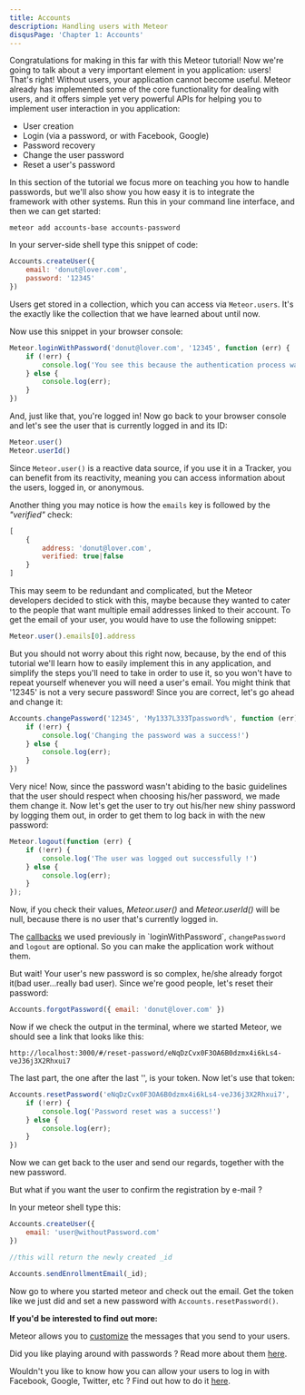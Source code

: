 ```yaml
---
title: Accounts
description: Handling users with Meteor
disqusPage: 'Chapter 1: Accounts'
---
```


Congratulations for making in this far with this Meteor tutorial! Now we're going to talk about a very important element in you application: users!
That's right! Without users, your application cannot become useful.
Meteor already has implemented some of the core functionality for dealing with users, and it offers simple yet very powerful APIs for helping you to implement user interaction in you application:

- User creation
- Login (via a password, or with Facebook, Google)
- Password recovery
- Change the user password
- Reset a user's password

In this section of the tutorial we focus more on teaching you how to handle passwords, but we'll also show you how easy it is to integrate the framework with other systems.
Run this in your command line interface, and then we can get started:
```
meteor add accounts-base accounts-password
```

In your server-side shell type this snippet of code:

```js
Accounts.createUser({
    email: 'donut@lover.com', 
    password: '12345'
})
```

Users get stored in a collection, which you can access via `Meteor.users`. 
It's the exactly like the collection that we have learned about until now.

Now use this snippet in your browser console:

```js
Meteor.loginWithPassword('donut@lover.com', '12345', function (err) {
    if (!err) {
        console.log('You see this because the authentication process was a success')
    } else {
        console.log(err);
    }
})
```

And, just like that, you're logged in!
Now go back to your browser console and let's see the user that is currently logged in and its ID:
```js
Meteor.user()
Meteor.userId()
```

Since `Meteor.user()` is a reactive data source, if you use it in a Tracker, you can benefit from its reactivity,
meaning you can access information about the users, logged in, or anonymous.

Another thing you may notice is how the `emails` key is followed by the *"verified"* check:
```js
[
    {
        address: 'donut@lover.com',
        verified: true|false
    }
]
```

This may seem to be redundant and complicated, but the Meteor developers decided to stick with this, maybe because they wanted to cater to the people
that want multiple email addresses linked to their account. To get the email of your user, you would have to use the following snippet:
```js
Meteor.user().emails[0].address
```

But you should not worry about this right now, because, by the end of this tutorial we'll learn how to easily implement this in any application, 
and simplify the steps you'll need to take in order to use it, so you won't have to repeat yourself whenever you will need a user's email.
You might think that '12345' is not a very secure password! Since you are correct, let's go ahead and change it:

```js
Accounts.changePassword('12345', 'My1337L333Tpassword%', function (err) {
    if (!err) {
        console.log('Changing the password was a success!')
    } else {
        console.log(err);
    }
})
```

Very nice! Now, since the password wasn't abiding to the basic guidelines that the user should respect when choosing his/her password, we made them change it.
 Now let's get the user to try out his/her new shiny password by logging them out, in order to get them to log back in with the new password:

```js
Meteor.logout(function (err) {
    if (!err) {
        console.log('The user was logged out successfully !')
    } else {
        console.log(err);
    }
});
```
Now, if you check their values, *Meteor.user()* and *Meteor.userId()* will be null, because there is no user that's currently logged in.

The [callbacks](https://en.wikipedia.org/wiki/Callback_(computer_programming)) we used previously in `loginWithPassword`, 
`changePassword` and `logout` are optional. So you can make the application work without them.

But wait! Your user's new password is so complex, he/she already forgot it(bad user...really bad user).
Since we're good people, let's reset their password:
```js
Accounts.forgotPassword({ email: 'donut@lover.com' })
```

Now if we check the output in the terminal, where we started Meteor, we should see a link that looks like this:
```
http://localhost:3000/#/reset-password/eNqDzCvx0F3OA6B0dzmx4i6kLs4-veJ36j3X2Rhxui7
```

The last part, the one after the last '\', is your token.
Now let's use that token:

```js
Accounts.resetPassword('eNqDzCvx0F3OA6B0dzmx4i6kLs4-veJ36j3X2Rhxui7', 'NewPassword123', function (err) {
    if (!err) {
        console.log('Password reset was a success!')
    } else {
        console.log(err);
    }
})
```
Now we can get back to the user and send our regards, together with the new password.

But what if you want the user to confirm the registration by e-mail ?

In your meteor shell type this:
```js
Accounts.createUser({
    email: 'user@withoutPassword.com'
})

//this will return the newly created _id

Accounts.sendEnrollmentEmail(_id);
```

Now go to where you started meteor and check out the email.
Get the token like we just did and set a new password with `Accounts.resetPassword()`.

**If you'd be interested to find out more:**

Meteor allows you to [customize](http://docs.meteor.com/api/passwords.html#Accounts-emailTemplates) the messages that you send to your users.

Did you like playing around with passwords ? Read more about them [here](http://docs.meteor.com/api/passwords.html).

Wouldn't you like to know how you can allow your users to log in with Facebook, Google, Twitter, etc ? 
Find out how to do it [here](https://guide.meteor.com/accounts.html#supported-login-services).
